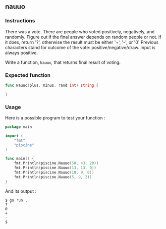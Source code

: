 ## nauuo

### Instructions

There was a vote. There are people who voted positively, negatively, and randomly.
Figure out if the final answer depends on random people or not.
If it does, return '?', otherwise the result must be either '+', '-', or '0'
Previous characters stand for outcome of the vote: positive/negative/draw.
Input is always positive.

Write a function, `Nauuo`, that returns final result of voting.

### Expected function

```go
func Nauuo(plus, minus, rand int) string {

}
```

### Usage

Here is a possible program to test your function :

```go
package main

import (
	"fmt"
	"piscine"
)

func main() {
	fmt.Println(piscine.Nauuo(50, 43, 20))
	fmt.Println(piscine.Nauuo(13, 13, 0))
	fmt.Println(piscine.Nauuo(10, 9, 0))
	fmt.Println(piscine.Nauuo(5, 9, 2))
}
```

And its output :

```console
$ go run .
?
0
+
-
$
```

